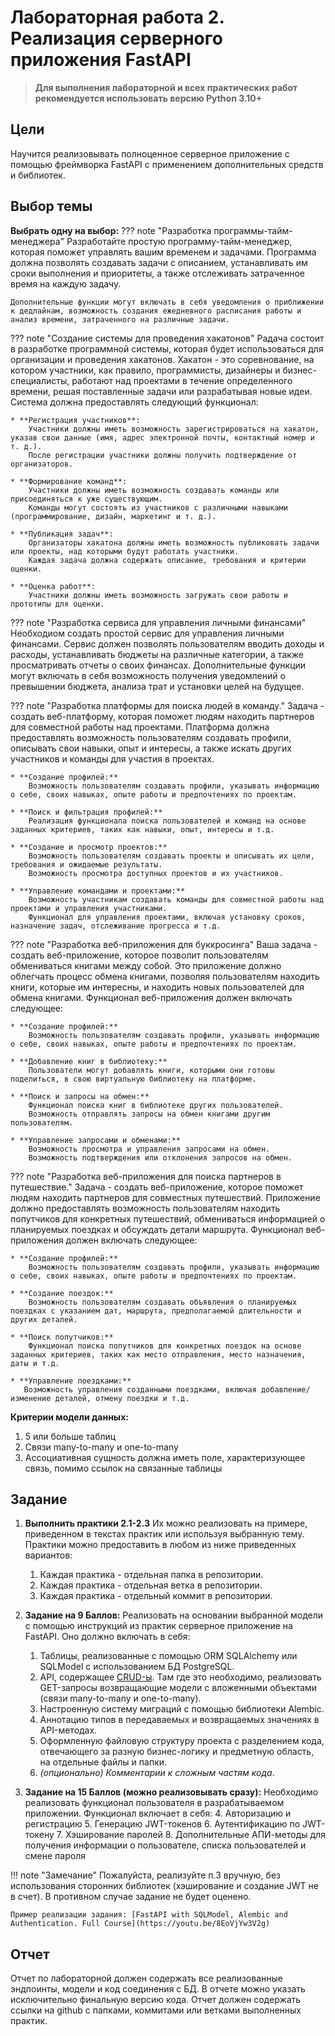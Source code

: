 # Лабораторная работа 2. Реализация серверного приложения FastAPI

> **Для выполнения лабораторной и всех практических работ рекомендуется использовать версию Python 3.10+**

## Цели

Научится реализовывать полноценное серверное приложение с помощью фреймворка FastAPI с применением 
дополнительных средств и библиотек.

## Выбор темы

**Выбрать одну на выбор:**
??? note "Разработка программы-тайм-менеджера"
    Разработайте простую программу-тайм-менеджер, которая поможет управлять вашим временем и задачами. Программа должна
    позволять создавать задачи с описанием, устанавливать им сроки выполнения и приоритеты, а также отслеживать затраченное
    время на каждую задачу.

    Дополнительные функции могут включать в себя уведомления о приближении к дедлайнам, возможность создания ежедневного расписания работы и анализ времени, затраченного на различные задачи.

??? note "Создание системы для проведения хакатонов"
    Pадача состоит в разработке программной системы, которая будет использоваться для организации и проведения хакатонов. Хакатон - это соревнование, на котором участники, как правило, программисты, дизайнеры и бизнес-специалисты, работают над проектами в течение определенного времени, решая поставленные задачи или разрабатывая новые идеи.
    Система должна предоставлять следующий функционал:
    
    * **Регистрация участников**:
        Участники должны иметь возможность зарегистрироваться на хакатон, указав свои данные (имя, адрес электронной почты, контактный номер и т. д.).
        После регистрации участники должны получить подтверждение от организаторов.
        
    * **Формирование команд**:
        Участники должны иметь возможность создавать команды или присоединяться к уже существующим.
        Команды могут состоять из участников с различными навыками (программирование, дизайн, маркетинг и т. д.).
        
    * **Публикация задач**:
        Организаторы хакатона должны иметь возможность публиковать задачи или проекты, над которыми будут работать участники.
        Каждая задача должна содержать описание, требования и критерии оценки.
        
    * **Оценка работ**:
        Участники должны иметь возможность загружать свои работы и прототипы для оценки.
        

??? note "Разработка сервиса для управления личными финансами"
     Необходиом создать простой сервис для управления личными финансами. Сервис должен позволять пользователям вводить доходы и расходы, устанавливать бюджеты на различные категории, а также просматривать отчеты о своих финансах. Дополнительные функции могут включать в себя возможность получения уведомлений о превышении бюджета, анализа трат и установки целей на будущее.

??? note "Разработка платформы для поиска людей в команду."
    Задача - создать веб-платформу, которая поможет людям находить партнеров для совместной работы над проектами. Платформа должна предоставлять возможность пользователям создавать профили, описывать свои навыки, опыт и интересы, а также искать других участников и команды для участия в проектах.
    
    * **Создание профилей:**
        Возможность пользователям создавать профили, указывать информацию о себе, своих навыках, опыте работы и предпочтениях по проектам.  
        
    * **Поиск и фильтрация профилей:**
        Реализация функционала поиска пользователей и команд на основе заданных критериев, таких как навыки, опыт, интересы и т.д.
    
    * **Создание и просмотр проектов:**
        Возможность пользователям создавать проекты и описывать их цели, требования и ожидаемые результаты.
        Возможность просмотра доступных проектов и их участников.
    
    * **Управление командами и проектами:**
        Возможность участникам создавать команды для совместной работы над проектами и управления участниками.
        Функционал для управления проектами, включая установку сроков, назначение задач, отслеживание прогресса и т.д.

??? note "Разработка веб-приложения для буккросинга"
    Ваша задача - создать веб-приложение, которое позволит пользователям обмениваться книгами между собой. Это приложение должно облегчать процесс обмена книгами, позволяя пользователям находить книги, которые им интересны, и находить новых пользователей для обмена книгами.
    Функционал веб-приложения должен включать следующее:

        
    * **Создание профилей:**
        Возможность пользователям создавать профили, указывать информацию о себе, своих навыках, опыте работы и предпочтениях по проектам.  
        
    * **Добавление книг в библиотеку:**
        Пользователи могут добавлять книги, которыми они готовы поделиться, в свою виртуальную библиотеку на платформе.
        
    * **Поиск и запросы на обмен:**
        Функционал поиска книг в библиотеке других пользователей.
        Возможность отправлять запросы на обмен книгами другим пользователям.

    * **Управление запросами и обменами:**
        Возможность просмотра и управления запросами на обмен.
        Возможность подтверждения или отклонения запросов на обмен.


??? note "Разработка веб-приложения для поиска партнеров в путешествие."
    Задача - создать веб-приложение, которое поможет людям находить партнеров для совместных путешествий. Приложение должно предоставлять возможность пользователям находить попутчиков для конкретных путешествий, обмениваться информацией о планируемых поездках и обсуждать детали маршрута.
    Функционал веб-приложения должен включать следующее:

    * **Создание профилей:**
        Возможность пользователям создавать профили, указывать информацию о себе, своих навыках, опыте работы и предпочтениях по проектам.  
        
    * **Создание поездок:**
        Возможность пользователям создавать объявления о планируемых поездках с указанием дат, маршрута, предполагаемой длительности и других деталей.
        
    * **Поиск попутчиков:**
        Функционал поиска попутчиков для конкретных поездок на основе заданных критериев, таких как место отправления, место назначения, даты и т.д.

    * **Управление поездками:**
       Возможность управления созданными поездками, включая добавление/изменение деталей, отмену поездки и т.д.


**Критерии модели данных:**

1. 5 или больше таблиц
2. Связи many-to-many и one-to-many
3. Ассоциативная сущность должна иметь поле, характеризующее связь, помимо ссылок на связанные таблицы


## Задание

1. **Выполнить практики 2.1-2.3** Их можно реализовать на примере, приведенном в текстах практик или используя выбранную
   тему. Практики можно предоставить в любом из ниже приведенных вариантов:
    1. Каждая практика - отдельная папка в репозитории.
    2. Каждая практика - отдельная ветка в репозитории.
    3. Каждая практика - отдельный коммит в репозитории.

2. **Задание на 9 Баллов:** Реализовать на основании выбранной модели с помощью инструкций из практик серверное приложение на
   FastAPI. Оно должно включать в себя:
    1. Таблицы, реализованные с помощью ORM SQLAlchemy или SQLModel с использованием БД PostgreSQL.
    2. API, содержащее [CRUD-ы](https://ru.wikipedia.org/wiki/CRUD). Там где это необходимо, реализовать GET-запросы
      возвращающие модели с вложенными объектами (связи many-to-many и one-to-many).
    3. Настроенную систему миграций с помощью библиотеки Alembic.
    4. Аннотацию типов в передаваемых и возвращаемых значениях в API-методах.
    5. Оформленную файловую структуру проекта с разделением кода, отвечающего за разную бизнес-логику и предметную
      область, на отдельные файлы и папки.
    6. _(опционально) Комментарии к сложным частям кода_.

3. **Задание на 15 Баллов (можно реализовывать сразу):** Необходимо реализовать функционал пользователя в разрабатываемом
    приложении. Функционал включает в себя:
    4. Авторизацию и регистрацию
    5. Генерацию JWT-токенов
    6. Аутентификацию по JWT-токену
    7. Хэширование паролей
    8. Дополнительные АПИ-методы для получения информации о пользователе, списка пользователей и смене пароля

!!! note "Замечание"
    Пожалуйста, реализуйте п.3 вручную, без использования сторонних библиотек (хэширование и создание JWT
    не в счет). В противном случае задание не будет оценено.

    Пример реализации задания: [FastAPI with SQLModel, Alembic and Authentication. Full Course](https://youtu.be/8EoVjYw3V2g)


## Отчет

Отчет по лабораторной должен содержать все реализованные эндпоинты, модели и код соединения с БД. В отчете можно 
указать исключительно финальную версию кода. Отчет должен содержать ссылки на github c папками, коммитами или ветками 
выполненных практик.  
 
